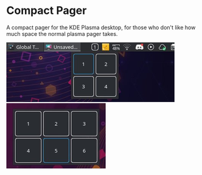  # Compact Pager
A compact pager for the KDE Plasma desktop, for those who don't like how much space the normal plasma pager takes.

![Compact representation, expanded](docs/images/compact_expanded.jpg)
![Full representation on desktop](docs/images/full.jpg)